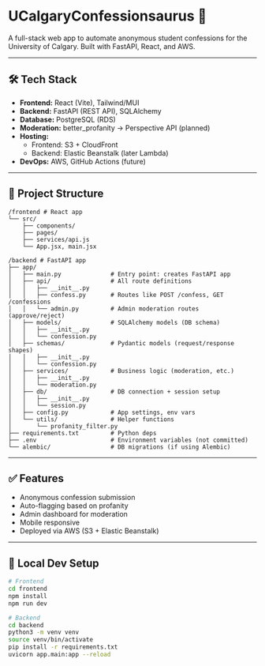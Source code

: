 # UCalgaryConfessionsaurus 🚀

A full-stack web app to automate anonymous student confessions for the University of Calgary. Built with FastAPI, React, and AWS.

---

## 🛠️ Tech Stack

- **Frontend:** React (Vite), Tailwind/MUI
- **Backend:** FastAPI (REST API), SQLAlchemy
- **Database:** PostgreSQL (RDS)
- **Moderation:** better_profanity → Perspective API (planned)
- **Hosting:**
  - Frontend: S3 + CloudFront
  - Backend: Elastic Beanstalk (later Lambda)
- **DevOps:** AWS, GitHub Actions (future)

---

## 📂 Project Structure

```
/frontend # React app
└── src/
    ├── components/
    ├── pages/
    ├── services/api.js
    └── App.jsx, main.jsx

/backend # FastAPI app
├── app/
│   ├── main.py              # Entry point: creates FastAPI app
│   ├── api/                 # All route definitions
│   │   ├── __init__.py
│   │   ├── confess.py       # Routes like POST /confess, GET /confessions
│   │   └── admin.py         # Admin moderation routes (approve/reject)
│   ├── models/              # SQLAlchemy models (DB schema)
│   │   ├── __init__.py
│   │   └── confession.py
│   ├── schemas/             # Pydantic models (request/response shapes)
│   │   ├── __init__.py
│   │   └── confession.py
│   ├── services/            # Business logic (moderation, etc.)
│   │   ├── __init__.py
│   │   └── moderation.py
│   ├── db/                  # DB connection + session setup
│   │   ├── __init__.py
│   │   └── session.py
│   ├── config.py            # App settings, env vars
│   └── utils/               # Helper functions
│       └── profanity_filter.py
├── requirements.txt         # Python deps
├── .env                     # Environment variables (not committed)
└── alembic/                 # DB migrations (if using Alembic)
```

---

## ✅ Features

- Anonymous confession submission
- Auto-flagging based on profanity
- Admin dashboard for moderation
- Mobile responsive
- Deployed via AWS (S3 + Elastic Beanstalk)

---

## 🧪 Local Dev Setup

```bash
# Frontend
cd frontend
npm install
npm run dev

# Backend
cd backend
python3 -m venv venv
source venv/bin/activate
pip install -r requirements.txt
uvicorn app.main:app --reload
```
